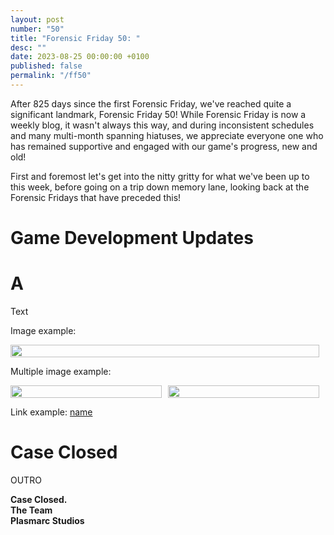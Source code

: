 ```yaml
---
layout: post
number: "50"
title: "Forensic Friday 50: "
desc: ""
date: 2023-08-25 00:00:00 +0100
published: false 
permalink: "/ff50"
---
```


After 825 days since the first Forensic Friday, we've reached quite a significant landmark, Forensic Friday 50! While Forensic Friday is now a weekly blog, it wasn't always this way, and during inconsistent schedules and many multi-month spanning hiatuses, we appreciate everyone one who has remained supportive and engaged with our game's progress, new and old! 

First and foremost let's get into the nitty gritty for what we've been up to this week, before going on a trip down memory lane, looking back at the Forensic Fridays that have preceded this!

# Game Development Updates

# A 


Text

Image example:
<div style="display:flex">
    <div style="flex:1;padding-right:10px;">
        <img src="./forensic-friday-media/ff43/comms.png" width="100%"/>
    </div>
</div>

Multiple image example:

<div style="display:flex">
    <div style="flex:1;padding-right:10px;">
        <img src="./forensic-friday-media/ff43/wallold.png" width="100%"/>
    </div>
     <div style="flex:1;padding-right:10px;">
        <img src="./forensic-friday-media/ff43/wallnew.png" width="100%"/>
    </div>
</div>

Link example:
[name](link)

# Case Closed

OUTRO

**Case Closed.**\
**The Team**\
**Plasmarc Studios**